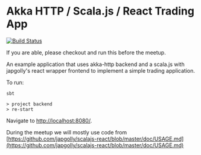 # Akka HTTP / Scala.js / React Trading App

[![Build Status](https://travis-ci.org/mblund/meetup-scala-js-react.svg?branch=master)](https://travis-ci.org/mblund/meetup-scala-js-react)

If you are able, please checkout and run this before the meetup. 

An example application that uses akka-http backend and a scala.js with japgolly's react wrapper frontend to implement a simple
trading application.

To run:

```
sbt

> project backend
> re-start
```

Navigate to [http://localhost:8080/](http://localhost:8080/).


During the meetup we will mostly use code from 
 [https://github.com/japgolly/scalajs-react/blob/master/doc/USAGE.md](https://github.com/japgolly/scalajs-react/blob/master/doc/USAGE.md)



